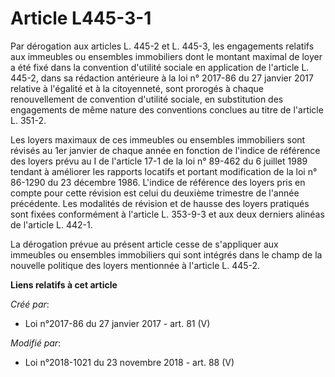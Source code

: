 # Article L445-3-1

Par dérogation aux articles L. 445-2 et L. 445-3, les engagements relatifs aux immeubles ou ensembles immobiliers dont le
montant maximal de loyer a été fixé dans la convention d'utilité sociale en application de l'article L. 445-2, dans sa
rédaction antérieure à la loi n° 2017-86 du 27 janvier 2017 relative à l'égalité et à la citoyenneté, sont prorogés à chaque
renouvellement de convention d'utilité sociale, en substitution des engagements de même nature des conventions conclues au
titre de l'article L. 351-2.

Les loyers maximaux de ces immeubles ou ensembles immobiliers sont révisés au 1er janvier de chaque année en fonction de
l'indice de référence des loyers prévu au I de l'article 17-1 de la loi n° 89-462 du 6 juillet 1989 tendant à améliorer les
rapports locatifs et portant modification de la loi n° 86-1290 du 23 décembre 1986. L'indice de référence des loyers pris en
compte pour cette révision est celui du deuxième trimestre de l'année précédente. Les modalités de révision et de hausse des
loyers pratiqués sont fixées conformément à l'article L. 353-9-3 et aux deux derniers alinéas de l'article L. 442-1.

La dérogation prévue au présent article cesse de s'appliquer aux immeubles ou ensembles immobiliers qui sont intégrés dans le
champ de la nouvelle politique des loyers mentionnée à l'article L. 445-2.

**Liens relatifs à cet article**

_Créé par_:

  - Loi n°2017-86 du 27 janvier 2017 - art. 81 (V)

_Modifié par_:

  - Loi n°2018-1021 du 23 novembre 2018 - art. 88 (V)
